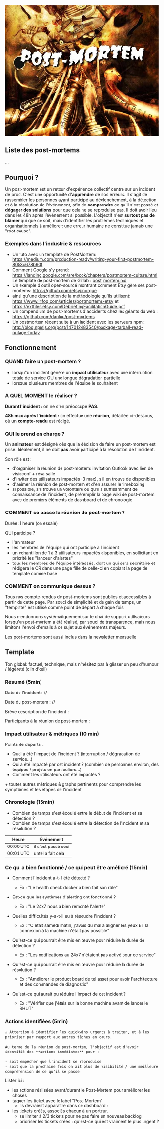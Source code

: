 ![](AleksiBriclot-PostMortem.jpg)

## Liste des post-mortems

...

## Pourquoi ?

Un post-mortem est un retour d'expérience collectif centré sur un incident de prod. C'est une opportunité d'**apprendre** de nos erreurs.
Il s'agit de rassembler les personnes ayant participé au déclenchement, à la détection et à la résolution de l’événement,
afin de **comprendre** ce qu'il s'est passé et **dégager des solutions** pour que cela ne se reproduise pas.
Il doit avoir lieu dans les 48h après l’événement si possible.
L'objectif n'est **surtout pas de blâmer** qui que ce soit, mais d'identifier les problèmes techniques et organisationnels à améliorer: une erreur humaine ne constitue jamais une "root cause".

### Exemples dans l'industrie & ressources

- Un tuto avec un template de PostMortem: https://medium.com/production-ready/writing-your-first-postmortem-8053c678b90f
- Comment Google s'y prend: https://landing.google.com/sre/book/chapters/postmortem-culture.html
Le template de post-mortem de Gitlab : [post_mortem.md](https://gitlab.com/gitlab-com/gl-infra/infrastructure/blob/master/.gitlab/issue_templates/post_mortem.md)
- Un exemple d'outil open-sourcé montrant comment Etsy gère ses post-mortems: https://github.com/etsy/morgue
- ainsi qu'une description de la méthodologie qu'ils utilisent: https://www.infoq.com/articles/postmortems-etsy et https://extfiles.etsy.com/DebriefingFacilitationGuide.pdf
- Un compendium de post-mortems d'accidents chez les géants du web : https://github.com/danluu/post-mortems
- Un postmortem récent suite à un incident avec les serveurs npm : http://blog.npmjs.org/post/147012483540/package-tarball-read-outage-today

## Fonctionnement

### QUAND faire un post-mortem ?

- lorsqu"un incident génère un **impact utilisateur** avec une interruption totale de service OU une longue dégradation partielle
- lorsque plusieurs membres de l'équipe le souhaitent

### A QUEL MOMENT le réaliser ?

**Durant l'incident :** on ne s'en préoccupe **PAS**.

**48h max après l'incident :** on effectue une **réunion**, détaillée ci-dessous, où un **compte-rendu** est rédigé.

### QUI le prend en charge ?

Un **animateur** est désigné dès que la décision de faire un post-mortem est prise.
Idéalement, il ne doit **pas** avoir participé à la résolution de l'incident.

Son rôle est :

- d'organiser la réunion de post-mortem: invitation Outlook avec lien de visioconf + résa salle
- d'inviter des utilisateurs impactés (3 max), s'il en trouve de disponibles
- d'animer la réunion de post-mortem et d'en assurer le timeboxing
- si possible, s'il trouve un volontaire ou qu'il a suffisamment de connaissance de l'incident, de préremplir la page wiki de post-mortem avec de premiers éléments de dashboard et de chronologie

### COMMENT se passe la réunion de post-mortem ?

Durée: 1 heure (on essaie)

QUI participe ?

- l'animateur
- les membres de l'équipe qui ont participé à l'incident
- un échantillon  de 1 à 3 utilisateurs impactés disponibles, en sollicitant en priorité les "lanceur d'alertes"
- tous les membres de l'équipe intéressés, dont un qui sera secrétaire et rédigera le CR dans une page fille de celle-ci en copiant la page de template comme base

### COMMENT on communique dessus ?

Tous nos compte-rendus de post-mortems sont publics et accessibles à partir de cette page.
Par souci de simplicité et de gain de temps, un "template" est utilisé comme point de départ à chaque fois.

Nous mentionnons systématiquement sur le chat de support utilisateurs lorsqu'un post-mortem a été réalisé,
par souci de transparence, mais nous limitons l'envoi d'emails à ce sujet aux événements majeurs.

Les post-mortems sont aussi inclus dans la newsletter mensuelle


## Template

Ton global: factuel, technique, mais n'hésitez pas à glisser un peu d'humour / légèreté (clin d'œil)

### Résumé (5min)

Date de l'incident : //

Date du post-mortem : //

Brève description de l'incident :

Participants à la réunion de post-mortem :

### Impact utilisateur & métriques (10 min)

Points de départs :

- Quel a été l'impact de l'incident ? (interruption / dégradation de service...)
- Qui a été impacté par cet incident ? (combien de personnes environ, des équipes / projets en particuliers...)
- Comment les utilisateurs ont été impactés ?

\+ toutes autres métriques & graphs pertinents pour comprendre les symptômes et les étapes de l'incident

### Chronologie (15min)

- Combien de temps s'est écoulé entre le début de l'incident et sa détection ?
- Combien de temps s'est écoulé entre la détection de l'incident et sa résolution ?

Heure     | Événement
----------|-
00:00 UTC | il s'est passé ceci
00:01 UTC | untel a fait cela

### Ce qui a bien fonctionné / ce qui peut être amélioré (15min)

- Comment l'incident a-t-il été détecté ?
  * Ex : "Le health check docker a bien fait son rôle"
- Est-ce que les systèmes d'alerting ont fonctionné ?
  * Ex : "Le 24x7 nous a bien remonté l'alerte"
- Quelles difficultés y-a-t-il eu à résoudre l'incident ?
  * Ex : "C'était samedi matin, j'avais du mal à aligner les yeux ET la connexion à la machine n'était pas possible"

- Qu'est-ce qui pourrait être mis en œuvre pour réduire la durée de détection ?
  * Ex : "Les notifications au 24x7 n'étaient pas activé pour ce service"
- Qu'est-ce qui pourrait être mis en œuvre pour réduire la durée de résolution ?
  * Ex : "Améliorer le product board de tel asset pour avoir l'architecture et des commandes de diagnostic"
- Qu'est-ce qui aurait pu réduire l'impact de cet incident ?
  * Ex : "Vérifier que j'étais sur la bonne machine avant de lancer le SHUT"

### Actions identifiées (5min)
```
⚠ Attention à identifier les quickwins urgents à traiter, et à les prioriser par rapport aux autres tâches en cours.

Au terme de la réunion de post-mortem, l'objectif est d'avoir identifié des **actions immédiates** pour :

- soit empêcher que l'incident se reproduise
- soit que la prochaine fois on ait plus de visibilité / une meilleure compréhension de ce qu'il se passe
```

Lister ici :

- les actions réalisées avant/durant le Post-Mortem pour améliorer les choses
- taguer les ticket avec le label "Post-Mortem"
  * ils devraient apparaître dans ce dashboard :
- les tickets créés, associés chacun à un porteur.
  * se limiter à 2/3 tickets pour ne pas faire un nouveau backlog
  * prioriser les tickets créés : qu'est-ce qui est vraiment le plus urgent ?
